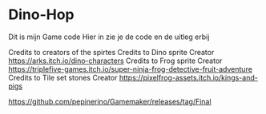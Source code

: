 # Dino-Hop

Dit is mijn Game code
Hier in zie je de code en de uitleg erbij

Credits to creators of the spirtes
Credits to Dino sprite Creator https://arks.itch.io/dino-characters
Credits to Frog sprite Creator https://triplefive-games.itch.io/super-ninja-frog-detective-fruit-adventure
Credits to Tile set stones Creator https://pixelfrog-assets.itch.io/kings-and-pigs


https://github.com/pepinerino/Gamemaker/releases/tag/Final
